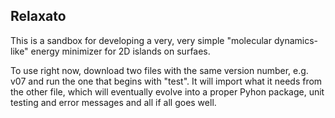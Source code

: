 ## Relaxato

This is a sandbox for developing a very, very simple "molecular dynamics-like" energy minimizer for 2D islands on surfaes.

To use right now, download two files with the same version number, e.g. v07 and run the one that begins with "test". It will import what it needs from the other file, which will eventually evolve into a proper Pyhon package, unit testing and error messages and all if all goes well.
